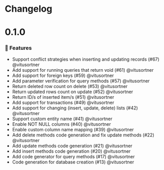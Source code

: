 # Changelog

# 0.1.0

### 🚀 Features

* Support conflict strategies when inserting and updating records (#67) @vitusortner
* Add support for running queries that return void (#61) @vitusortner
* Add support for foreign keys (#59) @vitusortner
* Add parameter verification for query methods (#57) @vitusortner
* Return deleted row count on delete (#53) @vitusortner
* Return updated rows count on update (#52) @vitusortner
* Return ID/s of inserted item/s (#51) @vitusortner
* Add support for transactions (#49) @vitusortner
* Add support for changing (insert, update, delete) lists (#42) @vitusortner
* Support custom entity name (#41) @vitusortner
* Enable NOT NULL columns (#40) @vitusortner
* Enable custom column name mapping (#39) @vitusortner
* Add delete methods code generation and fix update methods (#22) @vitusortner
* Add update methods code generation (#21) @vitusortner
* Add insert methods code generation (#20) @vitusortner
* Add code generator for query methods (#17) @vitusortner
* Code generation for database creation (#13) @vitusortner
